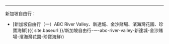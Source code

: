 ---
新加坡自由行：
* [新加坡自由行（一）ABC River Valley、新達城、金沙賭場、濱海灣花園、珍寶海鮮]({{ site.baseurl }}/新加坡自由行-一-abc-river-valley-新達城-金沙賭場-濱海灣花園-珍寶海鮮/)